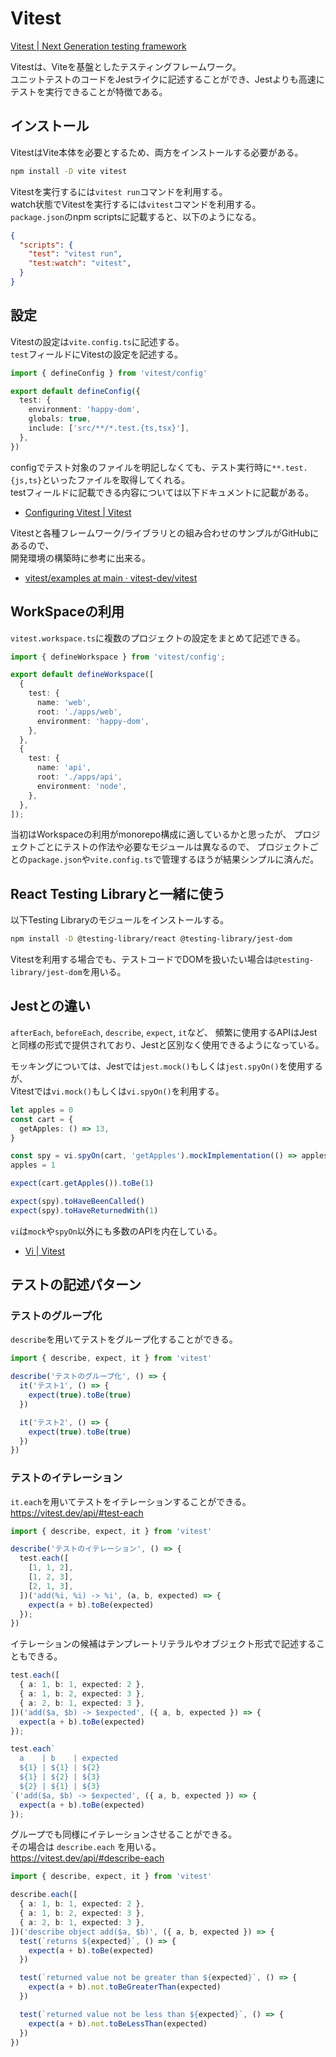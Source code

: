 # Vitest

[Vitest | Next Generation testing framework](https://vitest.dev/)

Vitestは、Viteを基盤としたテスティングフレームワーク。  
ユニットテストのコードをJestライクに記述することができ、Jestよりも高速にテストを実行できることが特徴である。

## インストール

VitestはVite本体を必要とするため、両方をインストールする必要がある。

```bash
npm install -D vite vitest
```

Vitestを実行するには`vitest run`コマンドを利用する。  
watch状態でVitestを実行するには`vitest`コマンドを利用する。  
`package.json`のnpm scriptsに記載すると、以下のようになる。

```json
{
  "scripts": {
    "test": "vitest run",
    "test:watch": "vitest",
  }
}
```

## 設定

Vitestの設定は`vite.config.ts`に記述する。  
`test`フィールドにVitestの設定を記述する。

```TypeScript
import { defineConfig } from 'vitest/config'

export default defineConfig({
  test: {
    environment: 'happy-dom',
    globals: true,
    include: ['src/**/*.test.{ts,tsx}'],
  },
})
```

configでテスト対象のファイルを明記しなくても、テスト実行時に`**.test.{js,ts}`といったファイルを取得してくれる。  
testフィールドに記載できる内容については以下ドキュメントに記載がある。  

- [Configuring Vitest | Vitest](https://vitest.dev/config/)

Vitestと各種フレームワーク/ライブラリとの組み合わせのサンプルがGitHubにあるので、  
開発環境の構築時に参考に出来る。

- [vitest/examples at main · vitest-dev/vitest](https://github.com/vitest-dev/vitest/tree/main/examples)

## WorkSpaceの利用

`vitest.workspace.ts`に複数のプロジェクトの設定をまとめて記述できる。

```TypeScript
import { defineWorkspace } from 'vitest/config';

export default defineWorkspace([
  {
    test: {
      name: 'web',
      root: './apps/web',
      environment: 'happy-dom',
    },
  },
  {
    test: {
      name: 'api',
      root: './apps/api',
      environment: 'node',
    },
  },
]);
```

当初はWorkspaceの利用がmonorepo構成に適しているかと思ったが、
プロジェクトごとにテストの作法や必要なモジュールは異なるので、
プロジェクトごとの`package.json`や`vite.config.ts`で管理するほうが結果シンプルに済んだ。

## React Testing Libraryと一緒に使う

以下Testing Libraryのモジュールをインストールする。

```bash
npm install -D @testing-library/react @testing-library/jest-dom
```

Vitestを利用する場合でも、テストコードでDOMを扱いたい場合は`@testing-library/jest-dom`を用いる。

## Jestとの違い

`afterEach`, `beforeEach`, `describe`, `expect`, `it`など、
頻繁に使用するAPIはJestと同様の形式で提供されており、Jestと区別なく使用できるようになっている。

モッキングについては、Jestでは`jest.mock()`もしくは`jest.spyOn()`を使用するが、  
Vitestでは`vi.mock()`もしくは`vi.spyOn()`を利用する。  

```TypeScript
let apples = 0
const cart = {
  getApples: () => 13,
}

const spy = vi.spyOn(cart, 'getApples').mockImplementation(() => apples)
apples = 1

expect(cart.getApples()).toBe(1)

expect(spy).toHaveBeenCalled()
expect(spy).toHaveReturnedWith(1)
```

`vi`は`mock`や`spyOn`以外にも多数のAPIを内在している。

- [Vi | Vitest](https://vitest.dev/api/vi.html)

## テストの記述パターン

### テストのグループ化

`describe`を用いてテストをグループ化することができる。

```TypeScript
import { describe, expect, it } from 'vitest'

describe('テストのグループ化', () => {
  it('テスト1', () => {
    expect(true).toBe(true)
  })

  it('テスト2', () => {
    expect(true).toBe(true)
  })
})
```

### テストのイテレーション

`it.each`を用いてテストをイテレーションすることができる。  
https://vitest.dev/api/#test-each

```TypeScript
import { describe, expect, it } from 'vitest'

describe('テストのイテレーション', () => {
  test.each([
    [1, 1, 2],
    [1, 2, 3],
    [2, 1, 3],
  ])('add(%i, %i) -> %i', (a, b, expected) => {
    expect(a + b).toBe(expected)
  });
})
```

イテレーションの候補はテンプレートリテラルやオブジェクト形式で記述することもできる。

```TypeScript
test.each([
  { a: 1, b: 1, expected: 2 },
  { a: 1, b: 2, expected: 3 },
  { a: 2, b: 1, expected: 3 },
])('add($a, $b) -> $expected', ({ a, b, expected }) => {
  expect(a + b).toBe(expected)
});
```

```TypeScript
test.each`
  a    | b    | expected
  ${1} | ${1} | ${2}
  ${1} | ${2} | ${3}
  ${2} | ${1} | ${3}
`('add($a, $b) -> $expected', ({ a, b, expected }) => {
  expect(a + b).toBe(expected)
});
```

グループでも同様にイテレーションさせることができる。  
その場合は `describe.each` を用いる。  
https://vitest.dev/api/#describe-each

```TypeScript
import { describe, expect, it } from 'vitest'

describe.each([
  { a: 1, b: 1, expected: 2 },
  { a: 1, b: 2, expected: 3 },
  { a: 2, b: 1, expected: 3 },
])('describe object add($a, $b)', ({ a, b, expected }) => {
  test(`returns ${expected}`, () => {
    expect(a + b).toBe(expected)
  })

  test(`returned value not be greater than ${expected}`, () => {
    expect(a + b).not.toBeGreaterThan(expected)
  })

  test(`returned value not be less than ${expected}`, () => {
    expect(a + b).not.toBeLessThan(expected)
  })
})
```